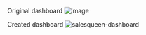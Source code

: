 Original dashboard
![image](https://github.com/Indiana-S-coder/onboarding-project/assets/79374195/7a7aab7f-a36b-4fc9-b1cf-207fecdd7b4e)


Created dashboard
![salesqueen-dashboard](https://github.com/Indiana-S-coder/onboarding-project/assets/79374195/9ea96bf7-e8ef-4870-936c-0ddf430740ae)
